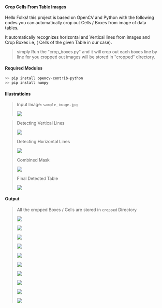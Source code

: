 #### Crop Cells From Table Images

Hello Folks! this project is based on OpenCV and Python with the following codes you can  automatically crop out Cells / Boxes from image of data tables.

It automatically recognizes horizontal and Vertical lines from images
and Crop Boxes i.e, ( Cells of the given Table in our case).

>simply Run the "crop_boxes.py" and it will crop out each boxes line by line for you cropped out images will be stored in "cropped" directory.

#### Required Modules

`````python
>> pip install opencv-contrib-python
>> pip install numpy
`````

#### Illustratioins

> Input Image: ``sample_image.jpg``
>
> ![](sample_image.jpg)



> Detecting Vertical Lines
>
> ![](inter_processing/verticle_lines.jpg)
>
> Detecting Horizontal Lines
>
> ![](inter_processing/horizontal_lines.jpg)
>
> Combined Mask
>
> ![](inter_processing/img_final_bin.jpg)
>
> Final Detected Table
>
> ![](inter_processing/image_bin.jpg)



#### Output

> All the cropped Boxes / Cells are stored in ``cropped`` Directory
>
> ![](cropped/1.png)
>
> ![](cropped/2.png)
>
> ![](cropped/3.png)
>
> ![](cropped/4.png)
>
> ![](cropped/5.png)
>
> ![](cropped/6.png)
>
> ![](cropped/7.png)
>
> ![](cropped/8.png)
>
> ![](cropped/9.png)
>
> ![](cropped/10.png)

